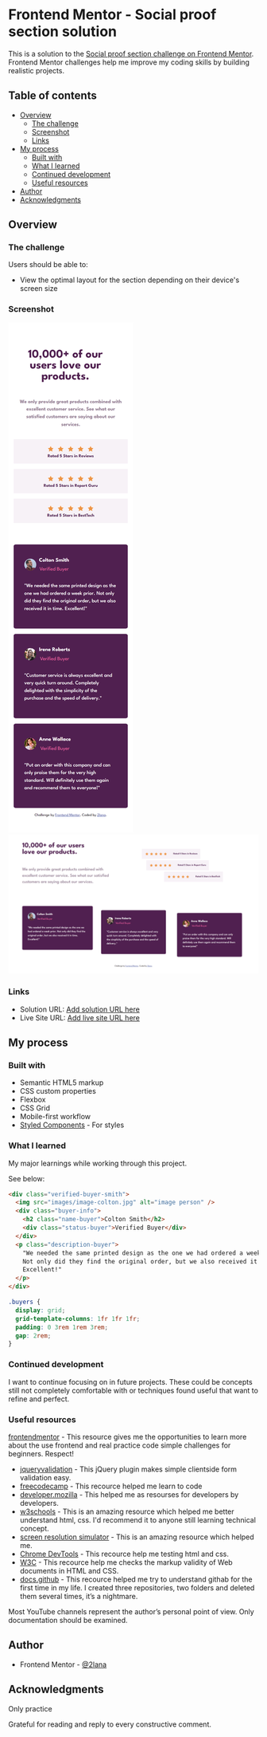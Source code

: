 # Frontend Mentor - Social proof section solution

This is a solution to the [Social proof section challenge on Frontend Mentor](https://www.frontendmentor.io/challenges/social-proof-section-6e0qTv_bA). Frontend Mentor challenges help me improve my coding skills by building realistic projects.

## Table of contents

- [Overview](#overview)
  - [The challenge](#the-challenge)
  - [Screenshot](#screenshot)
  - [Links](#links)
- [My process](#my-process)
  - [Built with](#built-with)
  - [What I learned](#what-i-learned)
  - [Continued development](#continued-development)
  - [Useful resources](#useful-resources)
- [Author](#author)
- [Acknowledgments](#acknowledgments)

## Overview

### The challenge

Users should be able to:

- View the optimal layout for the section depending on their device's screen size

### Screenshot

![](images/scr-mob-social-proof-section.png)
![](images/scr-desc-social-proof-section.png)

### Links

- Solution URL: [Add solution URL here](https://your-solution-url.com)
- Live Site URL: [Add live site URL here](https://your-live-site-url.com)

## My process

### Built with

- Semantic HTML5 markup
- CSS custom properties
- Flexbox
- CSS Grid
- Mobile-first workflow
- [Styled Components](https://styled-components.com/) - For styles

### What I learned

My major learnings while working through this project.

See below:

```html
<div class="verified-buyer-smith">
  <img src="images/image-colton.jpg" alt="image person" />
  <div class="buyer-info">
    <h2 class="name-buyer">Colton Smith</h2>
    <div class="status-buyer">Verified Buyer</div>
  </div>
  <p class="description-buyer">
    "We needed the same printed design as the one we had ordered a week prior.
    Not only did they find the original order, but we also received it in time.
    Excellent!"
  </p>
</div>
```

```css
.buyers {
  display: grid;
  grid-template-columns: 1fr 1fr 1fr;
  padding: 0 3rem 1rem 3rem;
  gap: 2rem;
}
```

### Continued development

I want to continue focusing on in future projects. These could be concepts still not completely comfortable with or techniques found useful that want to refine and perfect.

### Useful resources

[frontendmentor](https://www.frontendmentor.io/) - This resource gives me the opportunities to learn more about the use frontend and real practice code simple challenges for beginners. Respect!

- [jqueryvalidation](https://jqueryvalidation.org/validate/) - This jQuery plugin makes simple clientside form validation easy.
- [freecodecamp](https://www.freecodecamp.org/) - This recource helped me learn to code
- [developer.mozilla](https://developer.mozilla.org) - This helped me as resourses for developers by developers.
- [w3schools](https://www.w3schools.com/) - This is an amazing resource which helped me better understand html, css. I'd recommend it to anyone still learning technical concept.
- [screen resolution simulator](https://searchenginereports.net/screen-resolution-simulator) - This is an amazing resource which helped me.
- [Chrome DevTools](https://developer.chrome.com/docs/devtools/console/) - This recource help me testing html and css.
- [W3C](https://validator.w3.org/) - This recource help me checks the markup validity of Web documents in HTML and CSS.
- [docs.github](https://docs.github.com/en/get-started) - This recource helped me try to understand githab for the first time in my life. I created three repositories, two folders and deleted them several times, it’s a nightmare.

Most YouTube channels represent the author’s personal point of view. Only documentation should be examined.

## Author

- Frontend Mentor - [@2lana](https://www.frontendmentor.io/profile/2lana)

## Acknowledgments

Only practice

Grateful for reading and reply to every constructive comment.
